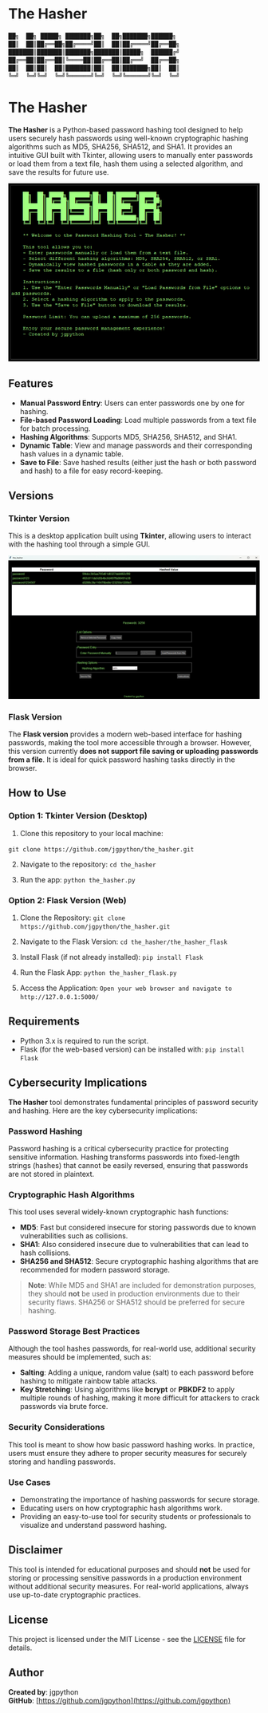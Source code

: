 # The Hasher

    ██╗  ██╗ █████╗ ███████╗██╗  ██╗███████╗██████╗ 
    ██║  ██║██╔══██╗██╔════╝██║  ██║██╔════╝██╔══██╗
    ███████║███████║███████╗███████║█████╗  ██████╔╝
    ██╔══██║██╔══██║╚════██║██╔══██║██╔══╝  ██╔══██╗
    ██║  ██║██║  ██║███████║██║  ██║███████╗██║  ██║
    ╚═╝  ╚═╝╚═╝  ╚═╝╚══════╝╚═╝  ╚═╝╚══════╝╚═╝  ╚═╝

# The Hasher

**The Hasher** is a Python-based password hashing tool designed to help users securely hash passwords using well-known cryptographic hashing algorithms such as MD5, SHA256, SHA512, and SHA1. It provides an intuitive GUI built with Tkinter, allowing users to manually enter passwords or load them from a text file, hash them using a selected algorithm, and save the results for future use.

![Screenshot](./screenshot2.png)

## Features

- **Manual Password Entry**: Users can enter passwords one by one for hashing.
- **File-based Password Loading**: Load multiple passwords from a text file for batch processing.
- **Hashing Algorithms**: Supports MD5, SHA256, SHA512, and SHA1.
- **Dynamic Table**: View and manage passwords and their corresponding hash values in a dynamic table.
- **Save to File**: Save hashed results (either just the hash or both password and hash) to a file for easy record-keeping.

## Versions

### Tkinter Version

This is a desktop application built using **Tkinter**, allowing users to interact with the hashing tool through a simple GUI.

![Screenshot](./screenshot1.png)

### Flask Version

The **Flask version** provides a modern web-based interface for hashing passwords, making the tool more accessible through a browser. However, this version currently **does not support file saving or uploading passwords from a file**. It is ideal for quick password hashing tasks directly in the browser.


## How to Use

### Option 1: Tkinter Version (Desktop)

1. Clone this repository to your local machine:
   
`git clone https://github.com/jgpython/the_hasher.git`

2. Navigate to the repository:
`cd the_hasher`

3. Run the app:
`python the_hasher.py`


### Option 2: Flask Version (Web)

1. Clone the Repository:
`git clone https://github.com/jgpython/the_hasher.git`

2. Navigate to the Flask Version:
`cd the_hasher/the_hasher_flask`

3. Install Flask (if not already installed):
`pip install Flask`

4. Run the Flask App:
`python the_hasher_flask.py`

5. Access the Application:
`Open your web browser and navigate to http://127.0.0.1:5000/`

## Requirements
- Python 3.x is required to run the script.
- Flask (for the web-based version) can be installed with: `pip install Flask`

## Cybersecurity Implications

**The Hasher** tool demonstrates fundamental principles of password security and hashing. Here are the key cybersecurity implications:

### Password Hashing
Password hashing is a critical cybersecurity practice for protecting sensitive information. Hashing transforms passwords into fixed-length strings (hashes) that cannot be easily reversed, ensuring that passwords are not stored in plaintext.

### Cryptographic Hash Algorithms
This tool uses several widely-known cryptographic hash functions:

- **MD5**: Fast but considered insecure for storing passwords due to known vulnerabilities such as collisions.
- **SHA1**: Also considered insecure due to vulnerabilities that can lead to hash collisions.
- **SHA256 and SHA512**: Secure cryptographic hashing algorithms that are recommended for modern password storage.

> **Note**: While MD5 and SHA1 are included for demonstration purposes, they should **not** be used in production environments due to their security flaws. SHA256 or SHA512 should be preferred for secure hashing.

### Password Storage Best Practices
Although the tool hashes passwords, for real-world use, additional security measures should be implemented, such as:

- **Salting**: Adding a unique, random value (salt) to each password before hashing to mitigate rainbow table attacks.
- **Key Stretching**: Using algorithms like **bcrypt** or **PBKDF2** to apply multiple rounds of hashing, making it more difficult for attackers to crack passwords via brute force.

### Security Considerations
This tool is meant to show how basic password hashing works. In practice, users must ensure they adhere to proper security measures for securely storing and handling passwords.

### Use Cases
- Demonstrating the importance of hashing passwords for secure storage.
- Educating users on how cryptographic hash algorithms work.
- Providing an easy-to-use tool for security students or professionals to visualize and understand password hashing.

## Disclaimer
This tool is intended for educational purposes and should **not** be used for storing or processing sensitive passwords in a production environment without additional security measures. For real-world applications, always use up-to-date cryptographic practices.

## License
This project is licensed under the MIT License - see the [LICENSE](LICENSE) file for details.

## Author
**Created by**: jgpython  
**GitHub**: [https://github.com/jgpython](https://github.com/jgpython)

